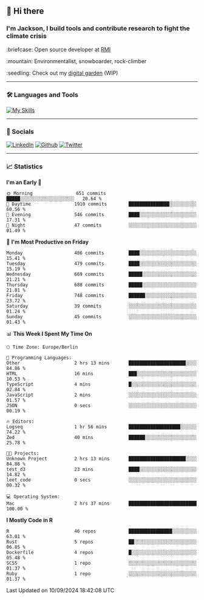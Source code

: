 ## :wave: Hi there
### I'm Jackson, I build tools and contribute research to fight the climate crisis
<p> :briefcase: Open source developer at <a href="https://rmi.org/" alt="RMI">RMI</a></p>
<p> :mountain: Environmentalist, snowboarder, rock-climber</p>
<p> :seedling: Check out my <a href="https://jdhoffa.github.io/" alt="digital garden">digital garden</a> (WIP) </p>

---

### :hammer_and_wrench: Languages and Tools

[![My Skills](https://skillicons.dev/icons?i=r,python,rust,docker,svelte,js,neovim,azure,postgresql,kubernetes,html,css&perline=6&theme=dark)](https://skillicons.dev)

---

### :iphone: Socials

[![LinkedIn](https://skillicons.dev/icons?i=linkedin&theme=dark)](https://www.linkedin.com/in/jackson-hoffart/) 
[![Github](https://skillicons.dev/icons?i=github&theme=dark)](https://github.com/jdhoffa) 
[![Twitter](https://skillicons.dev/icons?i=twitter&theme=dark)](https://twitter.com/jdhoffart) 

---

### :chart_with_upwards_trend: Statistics

 
<!--START_SECTION:waka-->
**I'm an Early 🐤** 

```text
🌞 Morning                651 commits         █████░░░░░░░░░░░░░░░░░░░░   20.64 % 
🌆 Daytime                1910 commits        ███████████████░░░░░░░░░░   60.56 % 
🌃 Evening                546 commits         ████░░░░░░░░░░░░░░░░░░░░░   17.31 % 
🌙 Night                  47 commits          ░░░░░░░░░░░░░░░░░░░░░░░░░   01.49 % 
```
📅 **I'm Most Productive on Friday** 

```text
Monday                   486 commits         ████░░░░░░░░░░░░░░░░░░░░░   15.41 % 
Tuesday                  479 commits         ████░░░░░░░░░░░░░░░░░░░░░   15.19 % 
Wednesday                669 commits         █████░░░░░░░░░░░░░░░░░░░░   21.21 % 
Thursday                 688 commits         █████░░░░░░░░░░░░░░░░░░░░   21.81 % 
Friday                   748 commits         ██████░░░░░░░░░░░░░░░░░░░   23.72 % 
Saturday                 39 commits          ░░░░░░░░░░░░░░░░░░░░░░░░░   01.24 % 
Sunday                   45 commits          ░░░░░░░░░░░░░░░░░░░░░░░░░   01.43 % 
```


📊 **This Week I Spent My Time On** 

```text
🕑︎ Time Zone: Europe/Berlin

💬 Programming Languages: 
Other                    2 hrs 13 mins       █████████████████████░░░░   84.86 % 
HTML                     16 mins             ███░░░░░░░░░░░░░░░░░░░░░░   10.53 % 
TypeScript               4 mins              █░░░░░░░░░░░░░░░░░░░░░░░░   02.84 % 
JavaScript               2 mins              ░░░░░░░░░░░░░░░░░░░░░░░░░   01.57 % 
JSON                     0 secs              ░░░░░░░░░░░░░░░░░░░░░░░░░   00.19 % 

🔥 Editors: 
Logseq                   1 hr 56 mins        ███████████████████░░░░░░   74.22 % 
Zed                      40 mins             ██████░░░░░░░░░░░░░░░░░░░   25.78 % 

🐱‍💻 Projects: 
Unknown Project          2 hrs 13 mins       █████████████████████░░░░   84.86 % 
test_d3                  23 mins             ████░░░░░░░░░░░░░░░░░░░░░   14.82 % 
leet_code                0 secs              ░░░░░░░░░░░░░░░░░░░░░░░░░   00.32 % 

💻 Operating System: 
Mac                      2 hrs 37 mins       █████████████████████████   100.00 % 
```

**I Mostly Code in R** 

```text
R                        46 repos            ████████████████░░░░░░░░░   63.01 % 
Rust                     5 repos             ██░░░░░░░░░░░░░░░░░░░░░░░   06.85 % 
Dockerfile               4 repos             █░░░░░░░░░░░░░░░░░░░░░░░░   05.48 % 
SCSS                     1 repo              ░░░░░░░░░░░░░░░░░░░░░░░░░   01.37 % 
Ruby                     1 repo              ░░░░░░░░░░░░░░░░░░░░░░░░░   01.37 % 
```




 Last Updated on 10/09/2024 18:42:08 UTC
<!--END_SECTION:waka-->
